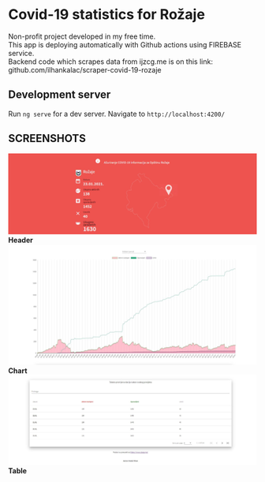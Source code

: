 # Covid-19 statistics for Rožaje

Non-profit project developed in my free time. <br/>
This app is deploying automatically with Github actions using FIREBASE service. <br/>
Backend code which scrapes data from ijzcg.me is on this link: github.com/ilhankalac/scraper-covid-19-rozaje

## Development server

Run `ng serve` for a dev server. Navigate to `http://localhost:4200/`

## SCREENSHOTS

<img src="/screenshots/header.JPG"> 
<b>Header</b>
<img src="/screenshots/chart.JPG"> 
<b>Chart</b>
<img src="/screenshots/table.JPG"> 
<b>Table</b>
